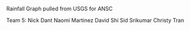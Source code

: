 Rainfall Graph pulled from USGS for ANSC

Team 5:
Nick Dant
Naomi Martinez
David Shi
Sid Srikumar
Christy Tran
